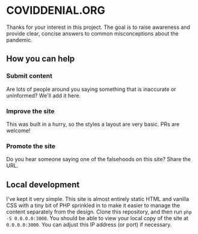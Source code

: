 # COVIDDENIAL.ORG

Thanks for your interest in this project. The goal is to raise awareness and provide clear, concise answers to common misconceptions about the pandemic.

## How you can help

### Submit content

Are lots of people around you saying something that is inaccurate or uninformed? We'll add it here.

### Improve the site

This was built in a hurry, so the styles a layout are very basic. PRs are welcome!

### Promote the site

Do you hear someone saying one of the falsehoods on this site? Share the URL.


## Local development

I've kept it very simple. This site is almost entirely static HTML and vanilla CSS with a tiny bit of PHP sprinkled in to make it easier to manage the content separately from the design. Clone this repository, and then run `php -S 0.0.0.0:3000`. You should be able to view your local copy of the site at `0.0.0.0:3000`. You can adjust this IP address (or port) if necessary.